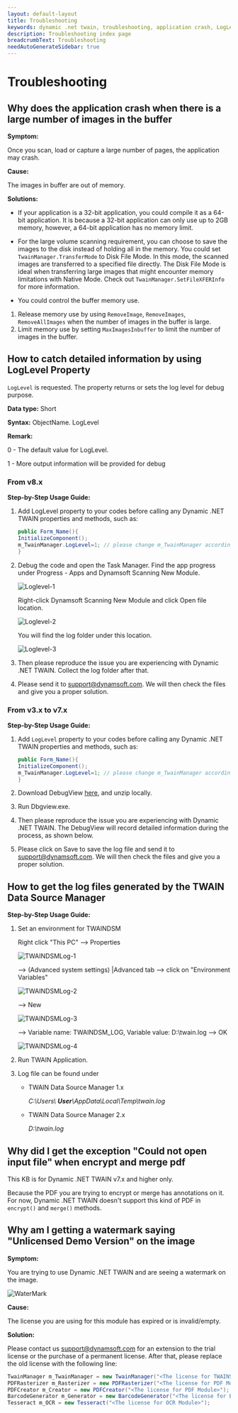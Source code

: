 ```yaml
---
layout: default-layout
title: Troubleshooting
keywords: dynamic .net twain, troubleshooting, application crash, LogLevel, watermark
description: Troubleshooting index page
breadcrumbText: Troubleshooting
needAutoGenerateSidebar: true
---
```



# Troubleshooting

## Why does the application crash when there is a large number of images in the buffer

**Symptom:**

Once you scan, load or capture a large number of pages, the application may crash.

**Cause:**

The images in buffer are out of memory.

**Solutions:**

- If your application is a 32-bit application, you could compile it as a 64-bit application. It is because a 32-bit application can only use up to 2GB memory, however, a 64-bit application has no memory limit.

- For the large volume scanning requirement, you can choose to save the images to the disk instead of holding all in the memory.  You could set `TwainManager.TransferMode` to Disk File Mode. 
In this mode, the scanned images are transferred to a specified file directly. The Disk File Mode is ideal when transferring large images that might encounter memory limitations with Native Mode. Check out `TwainManager.SetFileXFERInfo` for more information.

- You could control the buffer memory use.
1. Release memory use by using `RemoveImage`, `RemoveImages`, `RemoveAllImages` when the number of images in the buffer is large.
2. Limit memory use by setting `MaxImagesInbuffer` to limit the number of images in the buffer.

## How to catch detailed information by using LogLevel Property

`LogLevel` is requested. The property returns or sets the log level for debug purpose.

**Data type:** Short

**Syntax:** ObjectName. LogLevel

**Remark:**

0 - The default value for LogLevel.

1 - More output information will be provided for debug


### From v8.x

**Step-by-Step Usage Guide:**

1. Add LogLevel property to your codes before calling any Dynamic .NET TWAIN properties and methods, such as:

    ```c#
    public Form_Name(){
    InitializeComponent();
    m_TwainManager.LogLevel=1; // please change m_TwainManager according to your setting
    }
    ```

2. Debug the code and open the Task Manager.
    Find the app progress under Progress - Apps and Dynamsoft Scanning New Module.

    ![Loglevel-1]({{site.assets}}img/Loglevel-1.png)

    Right-click Dynamsoft Scanning New Module and click Open file location.

    ![Loglevel-2]({{site.assets}}img/Loglevel-2.png)

    You will find the log folder under this location.

    ![Loglevel-3]({{site.assets}}img/Loglevel-3.png)

3. Then please reproduce the issue you are experiencing with Dynamic .NET TWAIN. Collect the log folder after that.

4. Please send it to <support@dynamsoft.com>.
 We will then check the files and give you a proper solution.

### From v3.x to v7.x

**Step-by-Step Usage Guide:**

1. Add `LogLevel` property to your codes before calling any Dynamic .NET TWAIN properties and methods, such as:

    ```c#
    public Form_Name(){
    InitializeComponent();
    m_TwainManager.LogLevel=1; // please change m_TwainManager according to your setting
    }
    ```

2. Download DebugView [here](http://technet.microsoft.com/en-us/sysinternals/bb896647), and unzip locally.
3. Run Dbgview.exe.
4. Then please reproduce the issue you are experiencing with Dynamic .NET TWAIN. The DebugView will record detailed information during the process, as shown below.
5. Please click on Save to save the log file and send it to <support@dynamsoft.com>.
We will then check the files and give you a proper solution.

## How to get the log files generated by the TWAIN Data Source Manager

**Step-by-Step Usage Guide:**

1. Set an environment for TWAINDSM

    Right click "This PC" --> Properties 
    
    ![TWAINDSMLog-1]({{site.assets}}img/TWAINDSMLog-1.png)

    --> (Advanced system settings) |Advanced tab --> click on "Environment Variables"
    
    ![TWAINDSMLog-2]({{site.assets}}img/TWAINDSMLog-2.png)
    
    --> New

    ![TWAINDSMLog-3]({{site.assets}}img/TWAINDSMLog-3.png)

    --> Variable name: TWAINDSM_LOG, Variable value: D:\twain.log --> OK

    ![TWAINDSMLog-4]({{site.assets}}img/TWAINDSMLog-4.png)

2. Run TWAIN Application.

3. Log file can be found under

    - TWAIN Data Source Manager 1.x 

        *C:\Users\ __User__\AppData\Local\Temp\twain.log*
    - TWAIN Data Source Manager 2.x 

        *D:\twain.log*



## Why did I get the exception "Could not open input file" when encrypt and merge pdf

This KB is for Dynamic .NET TWAIN v7.x and higher only.

Because the PDF you are trying to encrypt or merge has annotations on it. For now, Dynamic .NET TWAIN doesn't support this kind of PDF in `encrypt()` and `merge()` methods.

## Why am I getting a watermark saying "Unlicensed Demo Version" on the image

**Symptom:**

You are trying to use Dynamic .NET TWAIN and are seeing a watermark on the image.

![WaterMark]({{site.assets}}img/Watermark.png)

**Cause:**

The license you are using for this module has expired or is invalid/empty.

**Solution:**

Please contact us <support@dynamsoft.com> for an extension to the trial license or the purchase of a permanent license. After that, please replace the old license with the following line:

```c#
TwainManager m_TwainManager = new TwainManager("<The license for TWAINScan Module>");
PDFRasterizer m_Rasterizer = new PDFRasterizer("<The license for PDF Module>");
PDFCreator m_Creator = new PDFCreator("<The license for PDF Module>");
BarcodeGenerator m_Generator = new BarcodeGenerator("<The license for Barcode Generator>");
Tesseract m_OCR = new Tesseract("<The license for OCR Module>");
```